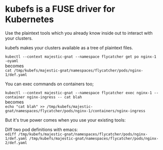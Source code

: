 kubefs is a FUSE driver for Kubernetes
====

Use the plaintext tools which you already know inside out to interact with your clusters.

kubefs makes your clusters available as a tree of plaintext files. 

`kubectl --context majestic-gnat --namespace flycatcher get po nginx-1 -oyaml`
<br>
becomes
<br>
`cat /tmp/kubefs/majestic-gnat/namespaces/flycatcher/pods/nginx-1/def.yaml`

You can exec commands on containers too;

`kubectl --context majestic-gnat --namespace flycatcher exec nginx-1 --container nginx-ingress -- cat blah`
<br>
becomes<br>
`echo "cat blah" >> /tmp/kubefs/majestic-gnat/namespaces/flycatcher/pods/nginx-1/containers/nginx-ingress`

But it's true power comes when you use your existing tools:

Diff two pod definitions with emacs:<br>
`ediff /tmp/kubefs/majestic-gnat/namespaces/flycatcher/pods/nginx-1/def.yaml /tmp/kubefs/majestic-gnat/namespaces/flycatcher/pods/nginx-2/def.yaml`
